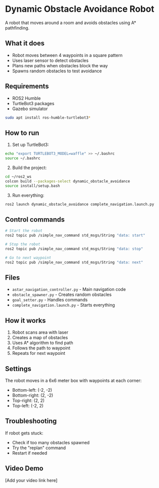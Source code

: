 # Dynamic Obstacle Avoidance Robot

A robot that moves around a room and avoids obstacles using A* pathfinding.

## What it does

- Robot moves between 4 waypoints in a square pattern
- Uses laser sensor to detect obstacles
- Plans new paths when obstacles block the way
- Spawns random obstacles to test avoidance

## Requirements

- ROS2 Humble
- TurtleBot3 packages
- Gazebo simulator

```bash
sudo apt install ros-humble-turtlebot3*
```

## How to run

1. Set up TurtleBot3:
```bash
echo "export TURTLEBOT3_MODEL=waffle" >> ~/.bashrc
source ~/.bashrc
```

2. Build the project:
```bash
cd ~/ros2_ws
colcon build --packages-select dynamic_obstacle_avoidance
source install/setup.bash
```

3. Run everything:
```bash
ros2 launch dynamic_obstacle_avoidance complete_navigation.launch.py
```

## Control commands

```bash
# Start the robot
ros2 topic pub /simple_nav_command std_msgs/String "data: start"

# Stop the robot
ros2 topic pub /simple_nav_command std_msgs/String "data: stop"

# Go to next waypoint
ros2 topic pub /simple_nav_command std_msgs/String "data: next"
```

## Files

- `astar_navigation_controller.py` - Main navigation code
- `obstacle_spawner.py` - Creates random obstacles
- `goal_setter.py` - Handles commands
- `complete_navigation.launch.py` - Starts everything

## How it works

1. Robot scans area with laser
2. Creates a map of obstacles
3. Uses A* algorithm to find path
4. Follows the path to waypoint
5. Repeats for next waypoint

## Settings

The robot moves in a 6x6 meter box with waypoints at each corner:
- Bottom-left: (-2, -2)
- Bottom-right: (2, -2) 
- Top-right: (2, 2)
- Top-left: (-2, 2)

## Troubleshooting

If robot gets stuck:
- Check if too many obstacles spawned
- Try the "replan" command
- Restart if needed

## Video Demo

[Add your video link here]